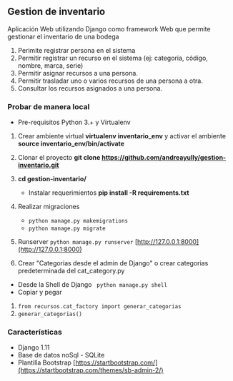 ## Gestion de inventario
Aplicación Web utilizando Django como framework Web que permite gestionar el inventario de una bodega
1.  Perimite registrar persona en el sistema
2. Permitir registrar un recurso en el sistema (ej: categoria, código, nombre, marca, serie)
3. Permitir asignar recursos a una persona.
4. Permitir trasladar uno o varios recursos de una persona a otra.
5. Consultar los recursos asignados a una persona.

### Probar de manera local
  * Pre-requisitos Python 3.+ y Virtualenv

1. Crear ambiente virtual **virtualenv inventario_env** y activar el ambiente **source inventario_env/bin/activate**
2. Clonar el proyecto **git clone https://github.com/andreayully/gestion-inventario.git**
3. **cd gestion-inventario/**

    - Instalar requerimientos **pip install -R requirements.txt**
4. Realizar migraciones
    - ``` python manage.py makemigrations ```
    - ``` python manage.py migrate ```

5. Runserver ``` python manage.py runserver ``` [http://127.0.0.1:8000](http://127.0.0.1:8000)

6. Crear "Categorias desde el admin de Django" o crear categorias predeterminada del cat_category.py
  - Desde la Shell de Django ``` python manage.py shell```
  - Copiar y pegar
  1. ```from recursos.cat_factory import generar_categorias ```
  2. ``` generar_categorias() ```

### Características
- Django 1.11
- Base de datos noSql - SQLite
- Plantilla Bootstrap [https://startbootstrap.com/](https://startbootstrap.com/themes/sb-admin-2/)

